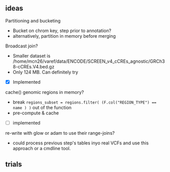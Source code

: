 ## ideas

Partitioning and bucketing
- Bucket on chrom key, step prior to annotation?
- alternatively, partition in memory before merging

Broadcast join?
- Smaller dataset is /home/mcn26/varef/data/ENCODE/SCREEN_v4_cCREs_agnostic/GRCh38-cCREs.V4.bed.gz
- Only 124 MB. Can definitely try
- [x] Implemented

cache() genomic regions in memory?
- break `regions_subset = regions.filter( (F.col("REGION_TYPE") == name ) )` out of the function
- pre-compute & cache 
- [ ] implemented

re-write with glow or adam to use their range-joins?
- could process previous step's tables inyo real VCFs and use this approach or a cmdline tool. 

## trials



